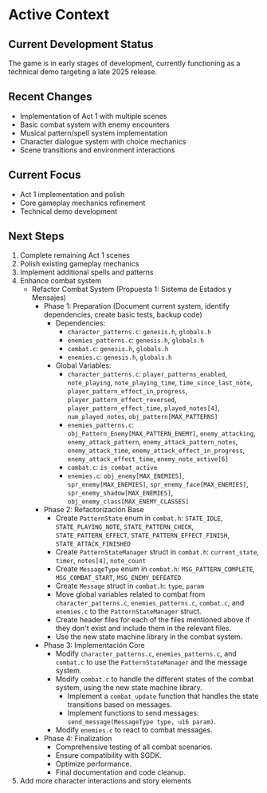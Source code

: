 # Active Context

## Current Development Status
The game is in early stages of development, currently functioning as a technical demo targeting a late 2025 release.

## Recent Changes
- Implementation of Act 1 with multiple scenes
- Basic combat system with enemy encounters
- Musical pattern/spell system implementation
- Character dialogue system with choice mechanics
- Scene transitions and environment interactions

## Current Focus
- Act 1 implementation and polish
- Core gameplay mechanics refinement
- Technical demo development

## Next Steps
1. Complete remaining Act 1 scenes
2. Polish existing gameplay mechanics
3. Implement additional spells and patterns
4. Enhance combat system
    - Refactor Combat System (Propuesta 1: Sistema de Estados y Mensajes)
        - Phase 1: Preparation (Document current system, identify dependencies, create basic tests, backup code)
            - Dependencies:
                - `character_patterns.c`: `genesis.h`, `globals.h`
                - `enemies_patterns.c`: `genesis.h`, `globals.h`
                - `combat.c`: `genesis.h`, `globals.h`
                - `enemies.c`: `genesis.h`, `globals.h`
            - Global Variables:
                - `character_patterns.c`: `player_patterns_enabled`, `note_playing`, `note_playing_time`, `time_since_last_note`, `player_pattern_effect_in_progress`, `player_pattern_effect_reversed`, `player_pattern_effect_time`, `played_notes[4]`, `num_played_notes`, `obj_pattern[MAX_PATTERNS]`
                - `enemies_patterns.c`: `obj_Pattern_Enemy[MAX_PATTERN_ENEMY]`, `enemy_attacking`, `enemy_attack_pattern`, `enemy_attack_pattern_notes`, `enemy_attack_time`, `enemy_attack_effect_in_progress`, `enemy_attack_effect_time`, `enemy_note_active[6]`
                - `combat.c`: `is_combat_active`
                - `enemies.c`: `obj_enemy[MAX_ENEMIES]`, `spr_enemy[MAX_ENEMIES]`, `spr_enemy_face[MAX_ENEMIES]`, `spr_enemy_shadow[MAX_ENEMIES]`, `obj_enemy_class[MAX_ENEMY_CLASSES]`
        - Phase 2: Refactorización Base
            - Create `PatternState` enum in `combat.h`: `STATE_IDLE`, `STATE_PLAYING_NOTE`, `STATE_PATTERN_CHECK`, `STATE_PATTERN_EFFECT`, `STATE_PATTERN_EFFECT_FINISH`, `STATE_ATTACK_FINISHED`
            - Create `PatternStateManager` struct in `combat.h`: `current_state`, `timer`, `notes[4]`, `note_count`
            - Create `MessageType` enum in `combat.h`: `MSG_PATTERN_COMPLETE`, `MSG_COMBAT_START`, `MSG_ENEMY_DEFEATED`
            - Create `Message` struct in `combat.h`: `type`, `param`
            - Move global variables related to combat from `character_patterns.c`, `enemies_patterns.c`, `combat.c`, and `enemies.c` to the `PatternStateManager` struct.
            - Create header files for each of the files mentioned above if they don't exist and include them in the relevant files.
            - Use the new state machine library in the combat system.
        - Phase 3: Implementación Core
            - Modify `character_patterns.c`, `enemies_patterns.c`, and `combat.c` to use the `PatternStateManager` and the message system.
            - Modify `combat.c` to handle the different states of the combat system, using the new state machine library.
                - Implement a `combat_update` function that handles the state transitions based on messages.
                - Implement functions to send messages: `send_message(MessageType type, u16 param)`.
            - Modify `enemies.c` to react to combat messages.
        - Phase 4: Finalization
            - Comprehensive testing of all combat scenarios.
            - Ensure compatibility with SGDK.
            - Optimize performance.
            - Final documentation and code cleanup.
5. Add more character interactions and story elements
